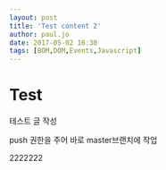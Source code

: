 ```yaml
---
layout: post
title: 'Test content 2'
author: paul.jo
date: 2017-05-02 16:30
tags: [BOM,DOM,Events,Javascript]
---
```

# Test

테스트 글 작성

push 권한을 주어 바로 master브랜치에 작업

2222222
